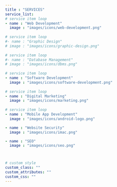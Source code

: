 ```yaml
---
title : "SERVICES"
service_list:
# service item loop
- name : "Web Development"
  image : "images/icons/web-development.png"
  
# service item loop
#- name : "Graphic Design"
# image : "images/icons/graphic-design.png"
  
# service item loop
#- name : "Database Management"
# image : "images/icons/dbms.png"
  
# service item loop
- name : "Software Development"
  image : "images/icons/software-development.png"
  
# service item loop
- name : "Digital Marketing"
  image : "images/icons/marketing.png"
  
# service item loop
- name : "Mobile App Development"
  image : "images/icons/android-logo.png"

- name : "Website Security"
  image : "images/icons/imac.png"

- name : "SEO"
  image : "images/icons/seo.png"



# custom style
custom_class: "" 
custom_attributes: "" 
custom_css: ""
---
```


